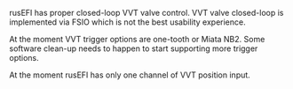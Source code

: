 
rusEFI has proper closed-loop VVT valve control. VVT valve closed-loop is implemented via FSIO which is
not the best usability experience.

 
At the moment VVT trigger options are one-tooth or Miata NB2. Some software clean-up needs to happen
to start supporting more trigger options.


At the moment rusEFI has only one channel of VVT position input.